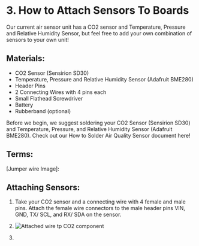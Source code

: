 # 3. How to Attach Sensors To Boards
Our current air sensor unit has a CO2 sensor and Temperature, Pressure and Relative Humidity Sensor, but feel free to add your own combination of sensors to your own unit!

## Materials:
  + CO2 Sensor (Sensirion SD30)
  + Temperature, Pressure and Relative Humidity Sensor (Adafruit BME280)
  + Header Pins 
  + 2 Connecting Wires with 4 pins each
  + Small Flathead Screwdriver
  + Battery
  + Rubberband (optional)

Before we begin, we suggest soldering your CO2 Sensor (Sensirion SD30) and Temperature, Pressure, and Relative Humidity Sensor (Adafruit BME280). Check out our How to Solder Air Quality Sensor document here!

## Terms:

[Jumper wire Image]:

## Attaching Sensors: 
  1. Take your CO2 sensor and a connecting wire with 4 female and male pins. Attach the female wire connectors to the male header pins VIN, GND, TX/ SCL, and RX/ SDA on the sensor.
  2. ![Attached wire tp CO2 component]()

  3. 
